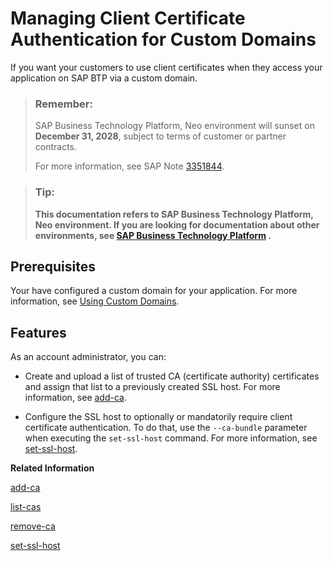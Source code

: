 <!-- loio286aa51837e74859be9bda4a529e960b -->

# Managing Client Certificate Authentication for Custom Domains

If you want your customers to use client certificates when they access your application on SAP BTP via a custom domain.

> ### Remember:  
> SAP Business Technology Platform, Neo environment will sunset on **December 31, 2028**, subject to terms of customer or partner contracts.
> 
> For more information, see SAP Note [3351844](https://me.sap.com/notes/3351844).

> ### Tip:  
> **This documentation refers to SAP Business Technology Platform, Neo environment. If you are looking for documentation about other environments, see [SAP Business Technology Platform](https://help.sap.com/docs/btp/sap-business-technology-platform/sap-business-technology-platform?version=Cloud) .**



<a name="loio286aa51837e74859be9bda4a529e960b__section_jnx_d1w_f2b"/>

## Prerequisites

Your have configured a custom domain for your application. For more information, see [Using Custom Domains](using-custom-domains-98e655a.md).



<a name="loio286aa51837e74859be9bda4a529e960b__section_yyg_m1w_f2b"/>

## Features

As an account administrator, you can:

-   Create and upload a list of trusted CA \(certificate authority\) certificates and assign that list to a previously created SSL host. For more information, see [add-ca](add-ca-c102abb.md).

-   Configure the SSL host to optionally or mandatorily require client certificate authentication. To do that, use the `--ca-bundle` parameter when executing the `set-ssl-host` command. For more information, see [set-ssl-host](set-ssl-host-2956975.md).


**Related Information**  


[add-ca](add-ca-c102abb.md "Uploads a trusted CA certificate and adds it to a certificate authority (CA) bundle. If you don't have a CA bundle yet, it will be created automatically.")

[list-cas](list-cas-99d2659.md "Lists trusted CA certificates in a bundle or bundles that are assigned to an SSL host or hosts.")

[remove-ca](remove-ca-55b61e4.md "Removes trusted CAs from a bundle or deletes a whole bundle and all certificates in it.")

[set-ssl-host](set-ssl-host-2956975.md "Configures and updates an SSL host. Allows you to replace an SSL certificate with a different one, manage TLS protocol versions, and configure a bundle of trusted CAs.")

